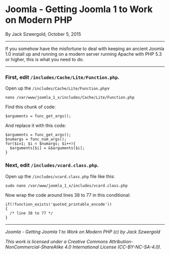 # Joomla - Getting Joomla 1 to Work on Modern PHP

By Jack Szwergold, October 5, 2015

***

If you somehow have the misfortune to deal with keeping an ancient Joomla 1.0 install up and running on a modern server running Apache with PHP 5.3 or higher, this is what you need to do.

***

### First, edit `/includes/Cache/Lite/Function.php`.

Open up the `/includes/Cache/Lite/Function.php`v

    nano /var/www/joomla_1_x/includes/Cache/Lite/Function.php

Find this chunk of code:

	$arguments = func_get_args();

And replace it with this code:

	$arguments = func_get_args();
	$numargs = func_num_args();
	for($i=1; $i < $numargs; $i++){
	  $arguments[$i] = &$arguments[$i];
	}

### Next, edit `/includes/vcard.class.php`.

Open up the `/includes/vcard.class.php` file like this:

    sudo nano /var/www/joomla_1_x/includes/vcard.class.php

Now wrap the code around lines 38 to 77 in this conditional:

	if(!function_exists('quoted_printable_encode'))
	{
	  /* line 38 to 77 */
	}

***

*Joomla - Getting Joomla 1 to Work on Modern PHP (c) by Jack Szwergold*

*This work is licensed under a Creative Commons Attribution-NonCommercial-ShareAlike 4.0 International License (CC-BY-NC-SA-4.0).*